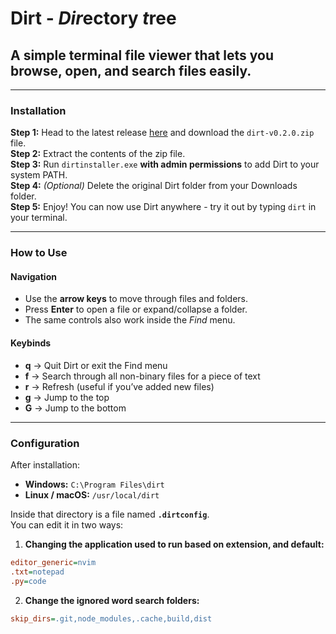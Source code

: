 # Dirt - *Dir*ectory *t*ree
## A simple terminal file viewer that lets you browse, open, and search files easily.

---

### Installation

**Step 1:** Head to the latest release [here](https://github.com/Bractothorpes/dirt/releases/tag/v0.2.0) and download the `dirt-v0.2.0.zip` file.  
**Step 2:** Extract the contents of the zip file.  
**Step 3:** Run `dirtinstaller.exe` **with admin permissions** to add Dirt to your system PATH.  
**Step 4:** *(Optional)* Delete the original Dirt folder from your Downloads folder.  
**Step 5:** Enjoy! You can now use Dirt anywhere - try it out by typing `dirt` in your terminal.

---

### How to Use

#### **Navigation**
- Use the **arrow keys** to move through files and folders.  
- Press **Enter** to open a file or expand/collapse a folder.  
- The same controls also work inside the *Find* menu.

#### **Keybinds**
- **q** → Quit Dirt or exit the Find menu  
- **f** → Search through all non-binary files for a piece of text  
- **r** → Refresh (useful if you’ve added new files)  
- **g** → Jump to the top  
- **G** → Jump to the bottom  

---

### Configuration

After installation:
- **Windows:** `C:\Program Files\dirt`  
- **Linux / macOS:** `/usr/local/dirt`

Inside that directory is a file named **`.dirtconfig`**.  
You can edit it in two ways:

1. **Changing the application used to run based on extension, and default:**
  ```ini
  editor_generic=nvim
  .txt=notepad
  .py=code
```
2. **Change the ignored word search folders:**
  ```ini
  skip_dirs=.git,node_modules,.cache,build,dist
```
